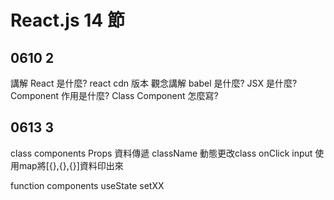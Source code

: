 # React.js 14 節

## 0610 2

講解 React 是什麼?
react cdn 版本 觀念講解
babel 是什麼?
JSX 是什麼?
Component 作用是什麼?
Class Component 怎麼寫?

## 0613 3
class components
    Props 資料傳遞
    className 動態更改class
    onClick input
    使用map將[{},{},{}]資料印出來
    
function components
    useState setXX